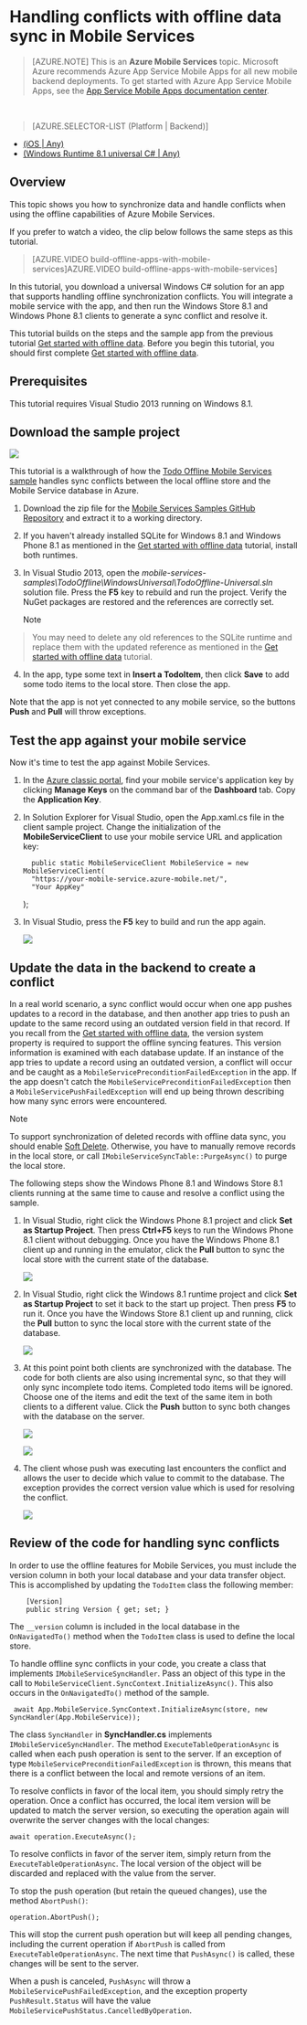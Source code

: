 <properties
    pageTitle="Handle conflicts with offline data in universal Windows apps | Microsoft Azure"
    description="Learn how to use Azure Mobile Services handle conflicts when syncing offline data in your universal Windows application"
    documentationCenter="windows"
    authors="wesmc7777"
    manager="dwrede"
    editor=""
    services="mobile-services"/>

<tags
    ms.service="mobile-services"
    ms.workload="mobile"
    ms.tgt_pltfrm="mobile-windows-store"
    ms.devlang="dotnet"
    ms.topic="article"
    ms.date="11/12/2015"
    ms.author="glenga"/>


# Handling conflicts with offline data sync in Mobile Services
>[AZURE.NOTE] This is an **Azure Mobile Services** topic.  Microsoft Azure recommends Azure App Service Mobile Apps for all new mobile backend deployments.
To get started with Azure App Service Mobile Apps, see the [App Service Mobile Apps documentation center](/documentation/services/app-service/mobile).


&nbsp;

> [AZURE.SELECTOR-LIST (Platform | Backend)]
- [(iOS | Any)](../articles/mobile-services-ios-handling-conflicts-offline-data.md)
- [(Windows Runtime 8.1 universal C# | Any)](../articles/mobile-services-windows-store-dotnet-handling-conflicts-offline-data.md)


## Overview
This topic shows you how to synchronize data and handle conflicts when using the offline capabilities of Azure Mobile Services.

If you prefer to watch a video, the clip below follows the same steps as this tutorial.

> [AZURE.VIDEO build-offline-apps-with-mobile-services]AZURE.VIDEO build-offline-apps-with-mobile-services]
> 
> 
In this tutorial, you download a universal Windows C# solution for an app that supports handling offline synchronization conflicts. You will integrate a mobile service with the app, and then run the Windows Store 8.1 and Windows Phone 8.1 clients to generate a sync conflict and resolve it.

This tutorial builds on the steps and the sample app from the previous tutorial [Get started with offline data](mobile-services-windows-store-dotnet-get-started-offline-data.md). Before you begin this tutorial, you should first complete [Get started with offline data](mobile-services-windows-store-dotnet-get-started-offline-data.md).

## Prerequisites
This tutorial requires Visual Studio 2013 running on Windows 8.1.

## Download the sample project
![][0]

This tutorial is a walkthrough of how the [Todo Offline Mobile Services sample](http://go.microsoft.com/fwlink/?LinkId=512866) handles sync conflicts between the local offline store and the Mobile Service database in Azure.

1. Download the zip file for the [Mobile Services Samples GitHub Repository](http://go.microsoft.com/fwlink/?LinkId=512865) and extract it to a working directory.

2. If you haven't already installed SQLite for Windows 8.1 and Windows Phone 8.1 as mentioned in the [Get started with offline data](mobile-services-windows-store-dotnet-get-started-offline-data.md) tutorial, install both runtimes.

3. In Visual Studio 2013, open the *mobile-services-samples\TodoOffline\WindowsUniversal\TodoOffline-Universal.sln* solution file. Press the **F5** key to rebuild and run the project. Verify the NuGet packages are restored and the references are correctly set.

   > [!NOTE]
> You may need to delete any old references to the SQLite runtime and replace them with the updated reference as mentioned in the [Get started with offline data] tutorial.
> 
4. In the app, type some text in **Insert a TodoItem**, then click **Save** to add some todo items to the local store. Then close the app.


Note that the app is not yet connected to any mobile service, so the buttons **Push** and **Pull** will throw exceptions.

## Test the app against your  mobile service
Now it's time to test the app against Mobile Services.

1. In the [Azure classic portal](https://manage.windowsazure.com/), find your mobile service's application key by clicking **Manage Keys** on the command bar of the **Dashboard** tab. Copy the **Application Key**.

2. In Solution Explorer for Visual Studio, open the App.xaml.cs file in the client sample project. Change the initialization of the **MobileServiceClient** to use your mobile service URL and application key:

         public static MobileServiceClient MobileService = new MobileServiceClient(
         "https://your-mobile-service.azure-mobile.net/",
         "Your AppKey"
     );
3. In Visual Studio, press the **F5** key to build and run the app again.

    ![][0]


## Update the data in the backend to create a conflict
In a real world scenario, a sync conflict would occur when one app pushes updates to a record in the database, and then another app tries to push an update to the same record using an outdated version field in that record. If you recall from the [Get started with offline data](mobile-services-windows-store-dotnet-get-started-offline-data.md), the version system property is required to support the offline syncing features. This version information is examined with each database update. If an instance of the app tries to update a record using an outdated version, a conflict will occur and be caught as a `MobileServicePreconditionFailedException` in the app. If the app doesn't catch the `MobileServicePreconditionFailedException` then a `MobileServicePushFailedException` will end up being thrown describing how many sync errors were encountered.

> [!NOTE]
> To support synchronization of deleted records with offline data sync, you should enable [Soft Delete](mobile-services-using-soft-delete.md). Otherwise, you have to manually remove records in the local store, or call `IMobileServiceSyncTable::PurgeAsync()` to purge the local store.
> 
> 
The following steps show the Windows Phone 8.1 and Windows Store 8.1 clients running at the same time to cause and resolve a conflict using the sample.

1. In Visual Studio, right click the Windows Phone 8.1 project and click **Set as Startup Project**. Then press **Ctrl+F5** keys to run the Windows Phone 8.1 client without debugging. Once you have the Windows Phone 8.1 client up and running in the emulator, click the **Pull** button to sync the local store with the current state of the database.

    ![][3]


1. In Visual Studio, right click the Windows 8.1 runtime project and click **Set as Startup Project** to set it back to the start up project. Then press **F5** to run it. Once you have the Windows Store 8.1 client up and running, click the **Pull** button to sync the local store with the current state of the database.

    ![][4]

2. At this point point both clients are synchronized with the database. The code for both clients are also using incremental sync, so that they will only sync incomplete todo items. Completed todo items will be ignored. Choose one of the items and edit the text of the same item in both clients to a different value. Click the **Push** button to sync both changes with the database on the server.

    ![][5]

    ![][6]


1. The client whose push was executing last encounters the conflict and allows the user to decide which value to commit to the database. The exception provides the correct version value which is used for resolving the conflict.

    ![][7]


## Review of the code for handling sync conflicts
In order to use the offline features for Mobile Services, you must include the version column in both your local database and your data transfer object. This is accomplished by updating the `TodoItem` class the following member:

        [Version]
        public string Version { get; set; }

The `__version` column is included in the local database in the  `OnNavigatedTo()` method when the `TodoItem` class is used to define the local store.

To handle offline sync conflicts in your code, you create a class that implements `IMobileServiceSyncHandler`. Pass an object of this type in the call to `MobileServiceClient.SyncContext.InitializeAsync()`. This also occurs in the  `OnNavigatedTo()` method of the sample.

     await App.MobileService.SyncContext.InitializeAsync(store, new SyncHandler(App.MobileService));

The class `SyncHandler` in **SyncHandler.cs** implements `IMobileServiceSyncHandler`. The method `ExecuteTableOperationAsync` is called when each push operation is sent to the server. If an exception of type `MobileServicePreconditionFailedException` is thrown, this means that there is a conflict between the local and remote versions of an item.

To resolve conflicts in favor of the local item, you should simply retry the operation. Once a conflict has occurred, the local item version will be updated to match the server version, so executing the operation again will overwrite the server changes with the local changes:

    await operation.ExecuteAsync();

To resolve conflicts in favor of the server item, simply return from the `ExecuteTableOperationAsync`. The local version of the object will be discarded and replaced with the value from the server.

To stop the push operation (but retain the queued changes), use the method `AbortPush()`:

    operation.AbortPush();

This will stop the current push operation but will keep all pending changes, including the current operation if `AbortPush` is called from `ExecuteTableOperationAsync`. The next time that `PushAsync()` is called, these changes will be sent to the server.

When a push is canceled, `PushAsync` will throw a `MobileServicePushFailedException`, and the exception property `PushResult.Status` will have the value `MobileServicePushStatus.CancelledByOperation`.

<!-- Images -->

[0]: ./media/mobile-services-windows-store-dotnet-handling-conflicts-offline-data/mobile-services-handling-conflicts-app-run1.png
[1]: ./media/mobile-services-windows-store-dotnet-handling-conflicts-offline-data/javascript-backend-database.png
[2]: ./media/mobile-services-windows-store-dotnet-handling-conflicts-offline-data/dotnet-backend-database.png
[3]: ./media/mobile-services-windows-store-dotnet-handling-conflicts-offline-data/wp81-view.png
[4]: ./media/mobile-services-windows-store-dotnet-handling-conflicts-offline-data/win81-view.png
[5]: ./media/mobile-services-windows-store-dotnet-handling-conflicts-offline-data/wp81-edit-text.png
[6]: ./media/mobile-services-windows-store-dotnet-handling-conflicts-offline-data/win81-edit-text.png
[7]: ./media/mobile-services-windows-store-dotnet-handling-conflicts-offline-data/conflict.png




<!-- URLs -->

[Handling conflicts code sample]: http://go.microsoft.com/fwlink/?LinkId=394787
[Get started with Mobile Services]: ../mobile-services-windows-store-get-started.md
[Get started with offline data]: mobile-services-windows-store-dotnet-get-started-offline-data.md
[SQLite for Windows 8.1]: http://go.microsoft.com/fwlink/?LinkId=394776
[Azure classic portal]: https://manage.windowsazure.com/
[Handling Database Conflicts]: mobile-services-windows-store-dotnet-handle-database-conflicts.md#test-app
[Mobile Services Samples GitHub Repository]: http://go.microsoft.com/fwlink/?LinkId=512865
[Todo Offline Mobile Services sample]: http://go.microsoft.com/fwlink/?LinkId=512866

